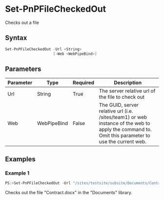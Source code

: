 # Set-PnPFileCheckedOut
Checks out a file
## Syntax
```powershell
Set-PnPFileCheckedOut -Url <String>
                      [-Web <WebPipeBind>]
```


## Parameters
Parameter|Type|Required|Description
---------|----|--------|-----------
|Url|String|True|The server relative url of the file to check out|
|Web|WebPipeBind|False|The GUID, server relative url (i.e. /sites/team1) or web instance of the web to apply the command to. Omit this parameter to use the current web.|
## Examples

### Example 1
```powershell
PS:>Set-PnPFileCheckedOut -Url "/sites/testsite/subsite/Documents/Contract.docx"
```
Checks out the file "Contract.docx" in the "Documents" library.

